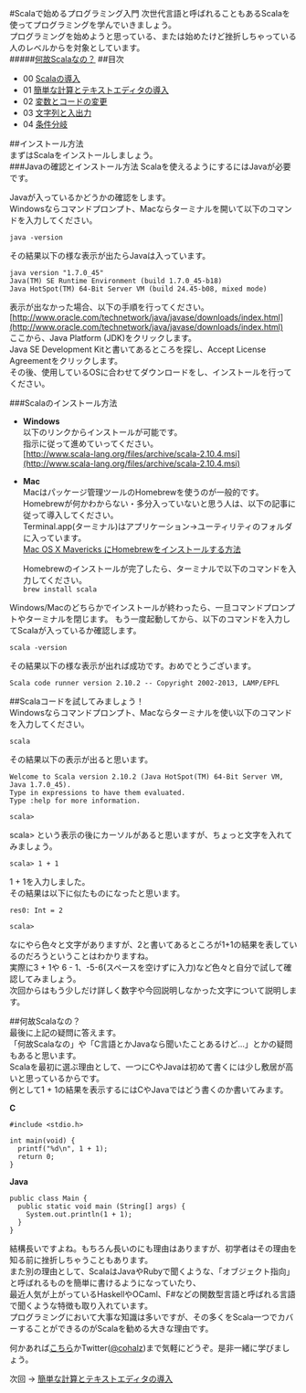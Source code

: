 #Scalaで始めるプログラミング入門
次世代言語と呼ばれることもあるScalaを使ってプログラミングを学んでいきましょう。  
プログラミングを始めようと思っている、または始めたけど挫折しちゃっている人のレベルからを対象としています。  
#####[何故Scalaなの？](https://github.com/cohalz/scala-for-programming-beginner#%E4%BD%95%E6%95%85scala%E3%81%AA%E3%81%AE-1)
##目次

- 00 [Scalaの導入](https://github.com/cohalz/scala-for-programming-beginner)
- 01 [簡単な計算とテキストエディタの導入](https://github.com/cohalz/scala-for-programming-beginner/tree/master/01)
- 02 [変数とコードの変更](https://github.com/cohalz/scala-for-programming-beginner/tree/master/02)
- 03 [文字列と入出力](https://github.com/cohalz/scala-for-programming-beginner/tree/master/03)
- 04 [条件分岐](https://github.com/cohalz/scala-for-programming-beginner/tree/master/04)

##インストール方法  
まずはScalaをインストールしましょう。  
###Javaの確認とインストール方法
Scalaを使えるようにするにはJavaが必要です。

Javaが入っているかどうかの確認をします。  
Windowsならコマンドプロンプト、Macならターミナルを開いて以下のコマンドを入力してください。
```
java -version
```
その結果以下の様な表示が出たらJavaは入っています。
```
java version "1.7.0_45"
Java(TM) SE Runtime Environment (build 1.7.0_45-b18)
Java HotSpot(TM) 64-Bit Server VM (build 24.45-b08, mixed mode)
```

表示が出なかった場合、以下の手順を行ってください。  
[http://www.oracle.com/technetwork/java/javase/downloads/index.html](http://www.oracle.com/technetwork/java/javase/downloads/index.html)  
ここから、Java Platform (JDK)をクリックします。  
Java SE Development Kitと書いてあるところを探し、Accept License Agreementをクリックします。  
その後、使用しているOSに合わせてダウンロードをし、インストールを行ってください。  

###Scalaのインストール方法
- **Windows**  
  以下のリンクからインストールが可能です。  
  指示に従って進めていってください。  
  [http://www.scala-lang.org/files/archive/scala-2.10.4.msi](http://www.scala-lang.org/files/archive/scala-2.10.4.msi)

- **Mac**  
  Macはパッケージ管理ツールのHomebrewを使うのが一般的です。  
  Homebrewが何かわからない・多分入っていないと思う人は、以下の記事に従って導入してください。  
  Terminal.app(ターミナル)はアプリケーション->ユーティリティのフォルダに入っています。  
  [Mac OS X Mavericks にHomebrewをインストールする方法](http://maezono.info/2013/12/14/1350)

  Homebrewのインストールが完了したら、ターミナルで以下のコマンドを入力してください。  
  ```brew install scala``` 
  
Windows/Macのどちらかでインストールが終わったら、一旦コマンドプロンプトやターミナルを閉じます。
もう一度起動してから、以下のコマンドを入力してScalaが入っているか確認します。  
```
scala -version
```  
  
その結果以下の様な表示が出れば成功です。おめでとうございます。  
```
Scala code runner version 2.10.2 -- Copyright 2002-2013, LAMP/EPFL
```

##Scalaコードを試してみましょう！  
Windowsならコマンドプロンプト、Macならターミナルを使い以下のコマンドを入力してください。  
```
scala
```  

その結果以下の表示が出ると思います。  
```  
Welcome to Scala version 2.10.2 (Java HotSpot(TM) 64-Bit Server VM, Java 1.7.0_45).
Type in expressions to have them evaluated.
Type :help for more information.

scala> 
```

scala> という表示の後にカーソルがあると思いますが、ちょっと文字を入れてみましょう。  
```
scala> 1 + 1
```  

1 + 1を入力しました。  
その結果は以下に似たものになったと思います。
```
res0: Int = 2

scala> 
```

なにやら色々と文字がありますが、2と書いてあるところが1+1の結果を表しているのだろうということはわかりますね。  
実際に3 + 1や 6 - 1、-5-6(スペースを空けずに入力)など色々と自分で試して確認してみましょう。  
次回からはもう少しだけ詳しく数字や今回説明しなかった文字について説明します。 


##何故Scalaなの？  
最後に上記の疑問に答えます。  
「何故Scalaなの」や「C言語とかJavaなら聞いたことあるけど...」とかの疑問もあると思います。  
Scalaを最初に選ぶ理由として、一つにCやJavaは初めて書くには少し敷居が高いと思っているからです。  
例として1 + 1の結果を表示するにはCやJavaではどう書くのか書いてみます。  

**C**  
```
#include <stdio.h>

int main(void) {
  printf("%d\n", 1 + 1);
  return 0;
}
```

**Java** 
```
public class Main {
  public static void main (String[] args) {
    System.out.println(1 + 1);
  }
} 
```

結構長いですよね。もちろん長いのにも理由はありますが、初学者はその理由を知る前に挫折しちゃうこともあります。  
また別の理由として、ScalaはJavaやRubyで聞くような、「オブジェクト指向」と呼ばれるものを簡単に書けるようになっていたり、  
最近人気が上がっているHaskellやOCaml、F#などの関数型言語と呼ばれる言語で聞くような特徴も取り入れています。  
プログラミングにおいて大事な知識は多いですが、その多くをScala一つでカバーすることができるのがScalaを勧める大きな理由です。

何かあれば[こちら](https://github.com/cohalz/scala-for-programming-beginner/issues/new)かTwitter([@cohalz](https://twitter.com/cohalz))まで気軽にどうぞ。是非一緒に学びましょう。

次回 -> [簡単な計算とテキストエディタの導入](https://github.com/cohalz/scala-for-programming-beginner/tree/master/01)
